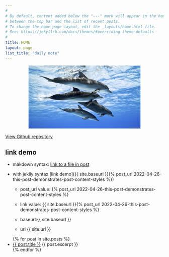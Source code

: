 ```yaml
---
#
# By default, content added below the "---" mark will appear in the home page
# between the top bar and the list of recent posts.
# To change the home page layout, edit the _layouts/home.html file.
# See: https://jekyllrb.com/docs/themes/#overriding-theme-defaults
#
title: HOME
layout: page
list_title: "daily note"
---
```


<p align=center>
<img height=200 style="float:none" src="./assets/images/dophin.jpg" /></p>

[View Github repository](https://github.com/jeffatoptics/jeff-minima)

## link demo

- makdown syntax: [link to a file in post](./_posts/2022-04-26-this-post-demonstrates-post-content-styles.md)


-  with jeklly syntax [link demo]({{ site.baseurl }}{% post_url 2022-04-26-this-post-demonstrates-post-content-styles %})

    - post_url value: {% post_url 2022-04-26-this-post-demonstrates-post-content-styles %}

    - link value: {{ site.baseurl }}{% post_url 2022-04-26-this-post-demonstrates-post-content-styles %}

    - baseurl:{{ site.baseurl }}

    - url {{ site.url }}


 
<ul>
  {% for post in site.posts %}
    <li>
      <a href="{{ post.url }}">{{ post.title }}</a>
      {{ post.excerpt }}
    </li>
  {% endfor %}
</ul> 


